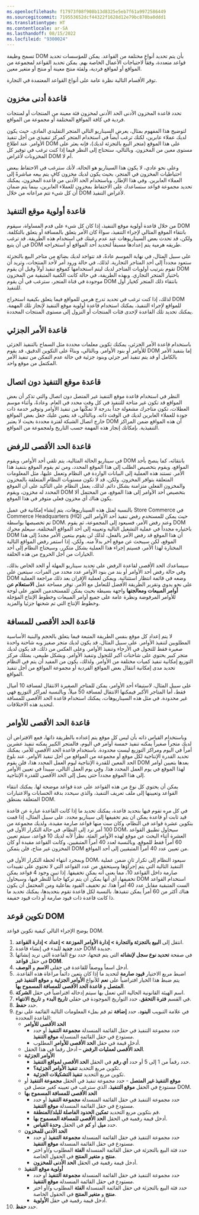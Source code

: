 ```yaml
---
ms.openlocfilehash: f17973f08f908b13d8325e5eb7f61a9972586449
ms.sourcegitcommit: 719553652dcf44322f1628d12e79bc870ba0ddd1
ms.translationtype: HT
ms.contentlocale: ar-SA
ms.lasthandoff: 08/15/2022
ms.locfileid: "9300024"
---
```

تسمح وظيفة DOM بأن يتم تحديد أنواع مختلفة من القواعد. يمكن للمؤسسات تحديد قواعد متعددة، وفقاً لاحتياجات الأعمال الخاصة بهم. يمكن تحديد القواعد لمجموعة من المواقع أو لمواقع فردية، ولفئة منتج معينة أو منتج أو متغير معين. 

توفر الأقسام التالية نظرة عامة على أنواع القواعد المعتمدة في التجارة.

## <a name="minimum-inventory-rule"></a>قاعدة أدنى مخزون 
تحدد قاعدة المخزون الأدنى الحد الأدنى لمخزون فئة معينة من المنتجات أو لمنتجات فردية في كافة المواقع المختلفة أو مجموعة من المواقع. 

لتوضيح هذا المفهوم بمثال، يعرض السيناريو التالي المتجر التقليدي المادي، حيث يكون لديك عملاء عابرين، لكنك ترغب أيضاً في استخدام المتجر كمركز تنفيذي من أجل تنفيذ الأوامر. عند اطلاع DOM على هذا الموقع (متجر البيع بالتجزئة لديك)، فإنه يعثر على مستوى معين من المخزون. وبالتالي، ستحتاج إلى النظر فيما إذا كنت ترغب في توفير كل المخزونات لأغراض DOM أم لا. 

وعلى نحو عادي، لا يكون هذا السيناريو هو الحالة، لأنك سترغب في الاحتفاظ ببعض احتياطيات المخزون في المتجر، بحيث يكون لديك مخزون كافٍ يتم بيعه مباشرةً إلى العملاء العابرين. وفي هذا الإطار، وباستخدام الحد الأدنى من قاعدة المخزون، يمكنك تحديد مجموعة قواعد ستساعدك على الاحتفاظ بمخزون للعملاء العابرين، بينما يتم ضمان أن كل شيء تتم مراعاته من خلال DOM لأغراض التنفيذ.

## <a name="fulfillment-location-priority-rule"></a>قاعدة أولوية موقع التنفيذ
من خلال قاعدة أولوية موقع التنفيذ، إذا كان كل شيء على قدم المساواة، سيقوم DOM بانتقاء الموقع المثالي لإجراء التنفيذ، سواءً كان الأمر يتعلق بالمسافة أو يتعلق بالتكلفة. ولكن، قد تحدث بعض السيناريوهات عند عدم رغبتك في استخدام هذه الطريقة. قد ترغب في أن يتبع DOM طريقه هرمية يتم إعدادها مسبقاً لتحديد أحد المواقع أو استخراجه. 

على سبيل المثال، في نهاية الموسم عادةً، قد تتواجد لديك بضائع من متاجر البيع بالتجزئة ستعود مجدداً إلى أحد المتاجر التجارية. لذلك، في حالة ورود أمر لأحد المنتجات، وتريد أن تقوم بترتيب أولويات المتاجر لديك ليتم استخدامها كموقع تنفيذ أولاً وقبل أن يقوم DOM باختيار المتجر التجاري. وبهذه الطريقة، في حالة كانت الكمية المتبقية من المخزون موجودة في قناة المتجر، سترغب في أن يقوم DOM بانتقاء ذلك المتجر كخيار أول للتنفيذ. 

لذلك، إذا كنت ترغب في تحديد تدرج هرمي للمواقع فيما يتعلق بكيفية استخراج DOM للمواقع لإجراء التنفيذ، يمكنك استخدام قاعدة أولوية موقع التنفيذ لإنجاز تلك المهمة. يمكنك تحديد تلك القاعدة لإحدى فئات المنتجات أو النزول إلى مستوى المنتجات المحددة. 

## <a name="partial-order-rule"></a>قاعدة الأمر الجزئي 
باستخدام قاعدة الأمر الجزئي، يمكنك تكوين معلمات محددة مثل السماح بالتنفيذ الجزئي للأوامر أو بنود الأوامر. وبالتالي، وبناءً على التكوين الدقيق، قد يقوم DOM إما بتنفيذ الأمر بالكامل أو قد يتم تنفيذ أمر جزئي وبنود جزئية في حالة عدم التمكن من تنفيذ الأمر المكتمل من موقع واحد. 

## <a name="offline-fulfillment-location-rule"></a>قاعدة موقع التنفيذ دون اتصال 
النظر في استخدام قاعدة موقع التنفيذ غير المتصل دون اتصال والتي تذكر أن بعض المواقع قد تكون غير متاحة للتنفيذ في كل وقت محدد في العام. وعادةً، وأثناء موسم العطلات، تكون متاجرك مشغولة جداً بدرجة لا تمكّنها من تنفيذ الأوامر وتوفير خدمة ذات جودة للعملاء العابرين لديك في الوقت ذاته. وبالتالي، قد يتعين عليك جعل بعض المواقع خارج اتصال الشبكة لفترة محددة بحيث لا يعتبر DOM أن هذه المواقع ضمن المراكز التنفيذية. بإمكانك إنجاز هذه المهمة حسب التاريخ ولمجموعة من المواقع. 

## <a name="maximum-rejects-rule"></a>قاعدة الحد الأقصى للرفض 
في سيناريو الحالة المثالية، يتم تلقي أحد الأوامر، ويقوم DOM بانتقائه، كما ينصح بأحد المواقع، ويقوم بتخصيص الطلب إلى هذا الموقع المحدد، ومن ثم يقوم الموقع بتنفيذ هذا الأمر. تستند هذه العملية إلى البيانات الواردة في النظام وتعمل عليها، مثل المعلومات المتعلقة بتوافر المخزون. ولكن، قد لا تكون مستويات النظام المتعلقة بالمخزون والمخزون الفعلي متزامنة بشكل دائم. لذلك، يعمل النظام على التأكيد على أن الموقع المحدد له مخزون، ويقوم DOM بتخصيص أحد الأوامر إلى هذا الموقع، من المحتمل ألا يكون هناك أي مخزون فعلى متوفر في هذا الموقع. 

بالنسبة لمثل هذه السيناريوهات، يتم إنشاء إمكانية في عميل Store Commerce في Commerce Headquarters (‏HQ) حيث يمكن للمستخدم رفض تنفيذ أحد الأوامر التي تم تخصيصها بواسطة DOM. وعند رفض الأمر، فسيعود إلى المجموعة، ثم يقوم DOM باختياره مجدداً في عملية التشغيل التالية وتعيينه إلى أحد المواقع المختلفة. سيعلم محرك DOM أن هذا الموقع قد رفض الأمر بالفعل، لذلك لن يقوم ببتعين الأمر مجددً إلى هذا الموقع، لكن سيبحث عن موقع آخر بدلاً منه. ولكن، إذا استمر رفض المواقع التالية المختارة لهذا الأمر، فسيتم إجراء هذا العملية بشكل متكرر، وسيحتاج النظام إلى أحد الخيارات من أجل الخروج من هذه الحلقة. 

سيساعدك الحد الأقصى لقاعدة الرفض على تحديد سيناريو المهلة أو الحد الخاص بذلك، وفي حالة رفض أحد الأوامر أو بند من بنود الأوامر عدد محدد من المرات، سيتعين على DOM وضعه في قائمة انتظار استثنائية. ويمكن لعملية الإقران بعد ذلك مراجعة العملية على نحو يدوي وتقرير الطريقة الأفضل للتعامل مع الأمر. توفر مساحة عمل **الاستعلام عن أوامر المبيعات ومعالجتها** واجهة بسيطة بحيث يمكن للمستخدمين العثور على لوحة للأوامر المرفوضة ونظرة عامة على جميع أوامر المبيعات وخطوط الإنتاج المؤجلة وخطوط الإنتاج التي تم شحنها جزئيا والمزيد.

## <a name="maximum-distance-rule"></a>قاعدة الحد الأقصى للمسافة 
لا يتم إعداد كل موقع بنفس الطريقة المتبعة فيما يتعلق بالحجم والبنية الأساسية المطلوبين لتنفيذ الأوامر. على سبيل المثال، قد يكون لديك متجر صغير وبه شاحنة واحدة صغيرة فقط للتجول في الأرجاء وتنفيذ الأوامر. وعلى العكس من ذلك، قد يكون لديك متجر كبير يحتوي على شاحنات أكبر للتجول وتنفيذ الأوامر. وبشكل طبيعي، يمتلك مركز التوزيع إمكانية تنفيذ كميات مختلفة من الأوامر. ولذلك، يكون من المفيد أن يتم في النظام تحديد مدى إمكانية انتقال بعض المواقع الفردية أو مجموعة المواقع من أجل تنفيذ المواقع. 

على سبيل المثال، لاستيفاء أحد الأوامر، يمكن للمتاجر الصغيرة الانتقال لمسافة 10 أميال فقط، أما المتاجر الأكبر فيمكنها الانتقال لمسافة 50 ميلاً، وبالنسبة لمراكز التوزيع فهي غير محدودة. في مثل هذه السيناريوهات، يمكنك استخدام قاعدة الحد الأقصى للمسافة لتحديد هذه الاختلافات. 

## <a name="maximum-order-rule"></a>قاعدة الحد الأقصى للأوامر 
وباستخدام القياس ذاته بأن ليس كل موقع يتم إعداده بالطريقة ذاتها، فمع الافتراض أن لديك متجراً صغيراً يمكنه تنفيذ خمسة أوامر في اليوم، فالمتجر الكبير يمكنه تنفيذ عشرين أمراً في اليوم ومراكز التوزيع ليست محدودة. باستخدام قاعدة الحد الأقصى للأمر، يمكنك تحديد القدرة الإنتاجية لكل موقع أو مجموعة من المواقع من أجل تنفيذ الأوامر. عند بلوغ الحد المعين للقدرة الإنتاجية ليوم العمل المحدد هذا، فلن يقوم DOM بعدها بتعيين أوامر لهذا الموقع في يوم العمل المحدد هذا. وفي يوم العمل التالي، سيبدأ في تعيين الأوامر إلى هذا الموقع مجدداً حتى يصل إلى الحد الأقصى للقدرة الإنتاجية. 

يمكن أن يحتوي كل نوع من هذه القواعد على عدة قواعد موضحة لها. يمكنك انتقاء القواعد وتعيينها إلى ملف تعريف التنفيذ، والذي سيحدد بدقة الحسابات والاعتبارات المتعلقة بمنطق DOM. 

في كل مره تقوم فيها بتحديد قاعدة، يمكنك تحديد ما إذا كانت القاعدة عبارة عن قاعدة قيد ثابت أو قاعدة يمكن ان يتم تخفيفها إلى سيناريو محدد. على سبيل المثال، إذا قمت بتكوين عشرة قواعد في النظام، وكان ست منها قواعد صارمة مقيدة، ولديك مجموعة من 100 أمر ترد إلى النظام. في حالة التكرار الأول في DOM، سيحاول تطبيق القواعد العشرة أثناء البحث عن موقع لهذه الأوامر المئة. نظراً لأنه لديك 10 قواعد، سيتم تعيين 60 أمراً فقط للموقع. وبالنسبة لعدد 40 أمراً المتبقيين، وكانت القواعد مقيدة أو كان المخزون غير متاح، فلن يتمكن DOM من تعيين عدد 40 أمراً المتبقيين إلى أحد المواقع. 

وبمجرد انتهاء لحظة التكرار الأول في DOM، سيعود النظام إلى تكرار ثانٍ ضمن عملية التنفيذ التالية التي يتم إجراؤها وسيتحقق من عدد القواعد التي لا تحتوي على تقييدات صارمة داخل القواعد 10، مما يعني أنه يمكن تخفيفها. إذا تبين وجود 4 قواعد يمكن تخفيفها، أي أنها يمكن أن يتم تركها جانباً للنظر فيها، وسيحاول DOM استخدام القواعد الست المتبقية مقابل عدد 40 أمراً هذا. تم تخفيف القيود بفاعلية ومن المحتمل أن يكون هناك أكثر من 60 أمراً يمكن تنفيذها. بالنسبة لكل قاعدة تقوم بتحديدها، يمكنك تحديد ما ذا كانت قاعدة ذات قيود صارمة أو ذات قيود خفيفة.

## <a name="configure-dom-rules"></a>تكوين قوعد DOM

يوضح الإجراء التالي كيفية تكوين قواعد DOM.

1.  انتقل إلى **البيع بالتجزئة والتجارة > إدارة الأوامر الموزعة > إعداد > إدارة القواعد**.
2.  حدد **جديد** للبدء في إنشاء قاعدة DOM جديدة.
3.  في صفحة **تحديد نوع سجل لإنشائه** التي يتم فتحها، حدد نوع القاعدة التي تريد إنشائها في حقل **قواعد DOM**.
4.  أدخل اسماً ووصفاً للقاعدة في حقلي **الاسم** و **الوصف**.
5.  اضبط مربع الاختيار **قيود صارمة** لتحديد ما إذا كان يتعين دائماً مراعاة هذه القاعدة. يتم ضبط هذا الخيار افتراضياً على **نعم** للأنواع **الأوامر الجزئية** و **موقع التنفيذ غير المتصل** و **قاعدة الحد الأقصى للمسافة المسموح بها**.  
6.  اسم الهيئة القانونية الحالية التي تعمل بها سيتم إدخاله افتراضياً في حقل **الشركة**.
7.  في القسم **فترة التحقق**، حدد التواريخ الموجودة في حقلي **تاريخ البدء** و **تاريخ الانتهاء**. 
8.  حدد **حفظ**.
9.  في علامة التبويب **البنود**، حدد **إضافة** ثم قم بملء المعلومات التالية القائمة على نوع القاعدة المحددة:
    -   **الحد الأقصى للأوامر**
        -   حدد مجموعة التنفيذ في حقل القائمة المنسدلة **مجموعة التنفيذ** أو حدد مستودع في حقل القائمة المنسدلة **موقع التنفيذ**.
        - أدخل قيمة في حقل **الحد الأقصى للأوامر** المطلوب.
    - **الحد الأقصى لعمليات الرفض** – أدخل رقماً في هذا الحقل. 
    - **الأوامر الجزئية**
        - حدد رقماً من 1 إلى 5 أو حدد **أي رقم** في الحقل **الحد الأقصى لمواقع التنفيذ**.
        - تكوين مربع التحديد **تنفيذ الأوامر الجزئية؟**.
        - تكوين مربع التحديد **تنفيذ التشكيلات الجزئية**.
    - **موقع التنفيذ غير المتصل** - حدد مجموعة تنفيذ في الحقل **مجموعة التنفيذ** أو مستودع في الحقل **موقع التنفيذ**، الذي سترغب في تعيينه كغير متصل في DOM.
    - **الحد الأقصى للمسافة المسموح بها** 
        - حدد مجموعة التنفيذ في حقل القائمة المنسدلة **مجموعة التنفيذ** أو حدد مستودع في حقل القائمة المنسدلة **موقع التنفيذ**.
        - قم بتكوين مربع التحديد **تمكين الحدود الفاصلة للبلد/المنطقة**.
        - أدخل قيمة رقمية في الحقل **الحد الأقصى للمسافة المسموح بها**. 
        - حدد **ميل** أو **كم** في الحقل **وحدة القياس**.
    - **الحد الأدنى للمخزون**
        - حدد مجموعة التنفيذ في حقل القائمة المنسدلة **مجموعة التنفيذ** أو حدد مستودع في حقل القائمة المنسدلة **موقع التنفيذ**.
        - حدد فئة البيع بالتجزئة في حقل القائمة المنسدلة **الفئة** المطلوب و/أو اختر **منتج** و **متغير المنتج** في الحقول الخاصة.
        - أدخل قيمة رقمية في الحقل **الحد الأدنى للمخزون**.
    - **أولوية موقع التنفيذ**
        - حدد مجموعة التنفيذ في حقل القائمة المنسدلة **مجموعة التنفيذ** أو حدد مستودع في حقل القائمة المنسدلة **موقع التنفيذ**.
        - حدد فئة البيع بالتجزئة في حقل القائمة المنسدلة **الفئة** المطلوب و/أو اختر **منتج** و **متغير المنتج** في الحقول الخاصة.
        - أدخل قيمة رقمية في حقل **الأولوية**.
10. حدد **حفظ**. 

